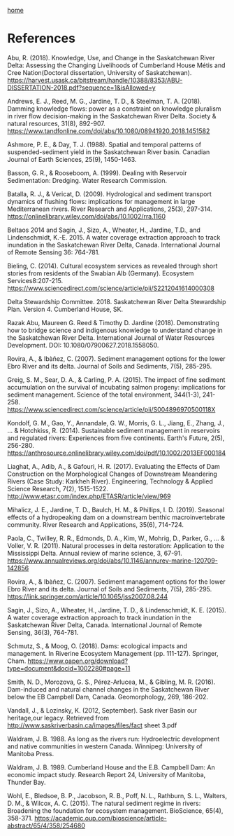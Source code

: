 ---
---

[home](home.html)

# References

Abu, R. (2018). Knowledge, Use, and Change in the Saskatchewan River Delta: Assessing the Changing Livelihoods of Cumberland House Métis and Cree Nation(Doctoral dissertation, University of Saskatchewan). https://harvest.usask.ca/bitstream/handle/10388/8353/ABU-DISSERTATION-2018.pdf?sequence=1&isAllowed=y

Andrews, E. J., Reed, M. G., Jardine, T. D., & Steelman, T. A. (2018). Damming knowledge flows: power as a constraint on knowledge pluralism in river flow decision-making in the Saskatchewan River Delta. Society & natural resources, 31(8), 892-907. https://www.tandfonline.com/doi/abs/10.1080/08941920.2018.1451582

Ashmore, P. E., & Day, T. J. (1988). Spatial and temporal patterns of suspended-sediment yield in the Saskatchewan River basin. Canadian Journal of Earth Sciences, 25(9), 1450-1463.

Basson, G. R., & Rooseboom, A. (1999). Dealing with Reservoir Sedimentation: Dredging. Water Research Commission.

Batalla, R. J., & Vericat, D. (2009). Hydrological and sediment transport dynamics of flushing flows: implications for management in large Mediterranean rivers. River Research and Applications, 25(3), 297-314. https://onlinelibrary.wiley.com/doi/abs/10.1002/rra.1160

Beltaos 2014 and Sagin, J., Sizo, A., Wheater, H., Jardine, T.D., and Lindenschmidt, K.-E. 2015. A water coverage extraction approach to track inundation in the Saskatchewan River Delta, Canada. International Journal of Remote Sensing 36: 764-781.

Bieling, C. (2014). Cultural ecosystem services as revealed through short stories from residents of the Swabian Alb (Germany). Ecosystem Services8:207-215. https://www.sciencedirect.com/science/article/pii/S2212041614000308

Delta Stewardship Committee. 2018. Saskatchewan River Delta Stewardship Plan. Version 4. Cumberland House, SK.

Razak Abu, Maureen G. Reed & Timothy D. Jardine (2018). Demonstrating how to bridge science and indigenous knowledge to understand change in the Saskatchewan River Delta. International Journal of Water Resources Development. DOI: 10.1080/07900627.2018.1558050.

Rovira, A., & Ibàñez, C. (2007). Sediment management options for the lower Ebro River and its delta. Journal of Soils and Sediments, 7(5), 285-295.

Greig, S. M., Sear, D. A., & Carling, P. A. (2015). The impact of fine sediment accumulation on the survival of incubating salmon progeny: implications for sediment management. Science of the total environment, 344(1-3), 241-258. https://www.sciencedirect.com/science/article/pii/S004896970500118X

Kondolf, G. M., Gao, Y., Annandale, G. W., Morris, G. L., Jiang, E., Zhang, J., ... & Hotchkiss, R. (2014). Sustainable sediment management in reservoirs and regulated rivers: Experiences from five continents. Earth's Future, 2(5), 256-280. https://anthrosource.onlinelibrary.wiley.com/doi/pdf/10.1002/2013EF000184

Liaghat, A., Adib, A., & Gafouri, H. R. (2017). Evaluating the Effects of Dam Construction on the Morphological Changes of Downstream Meandering Rivers (Case Study: Karkheh River). Engineering, Technology & Applied Science Research, 7(2), 1515-1522. http://www.etasr.com/index.php/ETASR/article/view/969

Mihalicz, J. E., Jardine, T. D., Baulch, H. M., & Phillips, I. D. (2019). Seasonal effects of a hydropeaking dam on a downstream benthic macroinvertebrate community. River Research and Applications, 35(6), 714-724.

Paola, C., Twilley, R. R., Edmonds, D. A., Kim, W., Mohrig, D., Parker, G., ... & Voller, V. R. (2011). Natural processes in delta restoration: Application to the Mississippi Delta. Annual review of marine science, 3, 67-91. https://www.annualreviews.org/doi/abs/10.1146/annurev-marine-120709-142856

Rovira, A., & Ibàñez, C. (2007). Sediment management options for the lower Ebro River and its delta. Journal of Soils and Sediments, 7(5), 285-295. https://link.springer.com/article/10.1065/jss2007.08.244

Sagin, J., Sizo, A., Wheater, H., Jardine, T. D., & Lindenschmidt, K. E. (2015). A water coverage extraction approach to track inundation in the Saskatchewan River Delta, Canada. International Journal of Remote Sensing, 36(3), 764-781.

Schmutz, S., & Moog, O. (2018). Dams: ecological impacts and management. In Riverine Ecosystem Management (pp. 111-127). Springer, Cham. https://www.oapen.org/download?type=document&docid=1002280#page=11

Smith, N. D., Morozova, G. S., Pérez-Arlucea, M., & Gibling, M. R. (2016). Dam-induced and natural channel changes in the Saskatchewan River below the EB Campbell Dam, Canada. Geomorphology, 269, 186-202.

Vandall, J., & Lozinsky, K. (2012, September). Sask river Basin our heritage,our legacy. Retrieved from http://www.saskriverbasin.ca/images/files/fact sheet 3.pdf

Waldram, J. B. 1988. As long as the rivers run: Hydroelectric development and native communities in western Canada. Winnipeg: University of Manitoba Press.

Waldram, J. B. 1989. Cumberland House and the E.B. Campbell Dam: An economic impact study. Research Report 24, University of Manitoba, Thunder Bay.

Wohl, E., Bledsoe, B. P., Jacobson, R. B., Poff, N. L., Rathburn, S. L., Walters, D. M., & Wilcox, A. C. (2015). The natural sediment regime in rivers: Broadening the foundation for ecosystem management. BioScience, 65(4), 358-371. https://academic.oup.com/bioscience/article-abstract/65/4/358/254680
